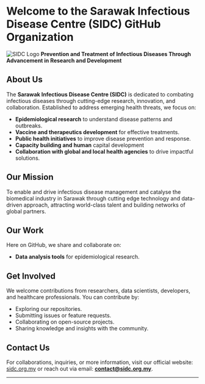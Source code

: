 # Welcome to the Sarawak Infectious Disease Centre (SIDC) GitHub Organization

![SIDC Logo](https://sidcsarawak.com/wp-content/uploads/2024/03/Logo-Footer.svg) 
**Prevention and Treatment of Infectious Diseases Through Advancement in Research and Development**

## About Us
The **Sarawak Infectious Disease Centre (SIDC)** is dedicated to combating infectious diseases through cutting-edge research, innovation, and collaboration. Established to address emerging health threats, we focus on:

- **Epidemiological research** to understand disease patterns and outbreaks.
- **Vaccine and therapeutics development** for effective treatments.
- **Public health initiatives** to improve disease prevention and response.
- **Capacity building and human** capital development
- **Collaboration with global and local health agencies** to drive impactful solutions.

## Our Mission
To enable and drive infectious disease management and catalyse the biomedical industry in Sarawak through cutting edge technology and data-driven approach, attracting world-class talent and building networks of global partners.

## Our Work
Here on GitHub, we share and collaborate on:
- **Data analysis tools** for epidemiological research.

## Get Involved
We welcome contributions from researchers, data scientists, developers, and healthcare professionals. You can contribute by:
- Exploring our repositories.
- Submitting issues or feature requests.
- Collaborating on open-source projects.
- Sharing knowledge and insights with the community.

## Contact Us
For collaborations, inquiries, or more information, visit our official website: [sidc.org.my](https://sidc.org.my) or reach out via email: **contact@sidc.org.my**.

---
